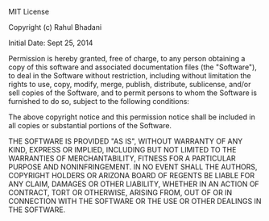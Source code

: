 MIT License

Copyright (c) Rahul Bhadani

Initial Date: Sept 25, 2014

Permission is hereby granted, free of charge, to any person obtaining 
a copy of this software and associated documentation files 
(the "Software"), to deal in the Software without restriction, including
without limitation the rights to use, copy, modify, merge, publish,
distribute, sublicense, and/or sell copies of the Software, and to 
permit persons to whom the Software is furnished to do so, subject 
to the following conditions:

The above copyright notice and this permission notice shall be 
included in all copies or substantial portions of the Software.

THE SOFTWARE IS PROVIDED "AS IS", WITHOUT WARRANTY OF 
ANY KIND, EXPRESS OR IMPLIED, INCLUDING BUT NOT LIMITED 
TO THE WARRANTIES OF MERCHANTABILITY, FITNESS FOR A 
PARTICULAR PURPOSE AND NONINFRINGEMENT. IN NO EVENT 
SHALL THE AUTHORS, COPYRIGHT HOLDERS OR ARIZONA BOARD OF REGENTS
BE LIABLE FOR ANY CLAIM, DAMAGES OR OTHER LIABILITY, WHETHER IN 
AN ACTION OF CONTRACT, TORT OR OTHERWISE, ARISING FROM, 
OUT OF OR IN CONNECTION WITH THE SOFTWARE OR THE USE 
OR OTHER DEALINGS IN THE SOFTWARE.